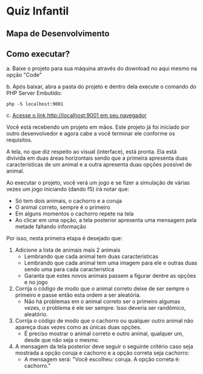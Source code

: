 # Quiz Infantil

## Mapa de Desenvolvimento

## Como executar?

a. Baixe o projeto para sua máquina através do download no aqui mesmo na opção "Code"

b. Após baixar, abra a pasta do projeto e dentro dela execute o comando do PHP Server Embutido:
```
php -S localhost:9001
```

c. [Acesse o link http://localhost:9001 em seu navegador](http://localhost:9001)

Você está recebendo um projeto em mãos. Este projeto já foi iniciado por outro desenvolvedor e agora cabe a você terminar ele conforme os requisitos.

A tela, no que diz respeito ao visual (interface), está pronta. Ela está divivida em duas áreas horizontais sendo que a primeira apresenta duas características de um animal e a outra apresenta duas opções possível de animal.

Ao executar o projeto, você verá um jogo e se fizer a simulação de várias vezes um jogo iniciando (dando f5) irá notar que:
- Só tem dois animais, o cachorro e a coruja
- O animal correto, sempre é o primeiro
- Em alguns momentos o cachorro repete na tela
- Ao clicar em uma opção, a tela posterior apresenta uma mensagem pela metade faltando informação

Por isso, nesta primeira etapa é desejado que:
1. Adicione a lista de animais mais 2 animais
    - Lembrando que cada animal tem duas características
    - Lembrando que cada animal tem uma imagem para ele e outras duas sendo uma para cada característica
    - Garanta que estes novos animais passem a figurar dentre as opções e no jogo
2. Corrija o código de modo que o animal correto deixe de ser sempre o primeiro e passe então esta ordem a ser aleatória.
    - Não há problemas em o animal correto ser o primeiro algumas vezes, o problema é ele ser sempre. Isso deveria ser randômico, aleatório.
3. Corrija o código de modo que o cachorro ou qualquer outro animal não apareça duas vezes como as únicas duas opções.
    - É preciso mostrar o animal correto e outro animal, qualquer um, desde que não seja o mesmo.
4. A mensagem da tela posterior deve seguir o seguinte critério caso seja mostrada a opção coruja e cachorro e a opção correta seja cachorro:
    - A mensagem será: "Você escolheu: coruja. A opção correta é: cachorro."
  

